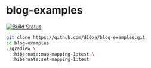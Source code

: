# blog-examples
[![Build Status](https://travis-ci.org/d10xa/blog-examples.svg)](https://travis-ci.org/d10xa/blog-examples)
```bash 
git clone https://github.com/d10xa/blog-examples.git
cd blog-examples
./gradlew \
  :hibernate:map-mapping-1:test \
  :hibernate:set-mapping-1:test
```
